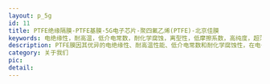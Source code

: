 ```yaml
---
layout: p_5g
id: 11
title: PTFE绝缘隔膜-PTFE基膜-5G电子芯片-聚四氟乙烯(PTFE)-北京佳膜
keywords: 电绝缘性，耐高温，低介电常数，耐化学腐蚀，离型性，低摩擦系数，高纯度，超薄与柔韧性，半导体封装，覆铜板，微波器件，高纯化学品过滤，离型膜，电子元器件绝缘，高速数据传输电缆，5G通信，PTFE绝缘膜，PTFE隔膜，PTFE基膜，高频高速PCB/FPC、5G芯片制程，高频连接器，线缆，化学惰性，高频传输，电气元件，包括电线电缆绝缘层、电路板基板、电容器等。
description: PTFE膜因其优异的电绝缘性、耐高温性能、低介电常数和耐化学腐蚀性，在电子芯片领域具有广泛的应用。耐高温与化学稳定性：PTFE膜可在-100℃至260℃的温度范围内保持稳定，适用于高温和化学腐蚀环境。离型与防粘特性：PTFE膜的低表面能使其具有良好的离型性能，广泛用于半导体封装和芯片制造中的离型膜。高纯度与超薄性：TFE膜可用于高纯化学品的过滤，确保半导体制造过程中的高纯度要求。柔韧性与加工性：PTFE膜具有良好的柔韧性和可加工性，适用于多种电子元件的制造。这些特性使PTFE膜成为电子芯片制造中不可或缺的材料，广泛应用于半导体封装、覆铜板、微波器件、高纯化学品过滤等领域。优异的电绝缘性：PTFE膜具有极低的介电常数和耗散因子，能够减少信号干扰，提升电子设备的性能。
category: 关于我们
pic: 
detail:  
---
```


